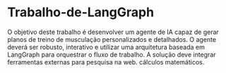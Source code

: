# Trabalho-de-LangGraph
O objetivo deste trabalho é desenvolver um agente de IA capaz de gerar planos de treino de musculação personalizados e detalhados. O agente deverá ser robusto, interativo e utilizar uma arquitetura baseada em LangGraph para orquestrar o fluxo de trabalho. A solução deve integrar ferramentas externas para pesquisa na web. cálculos matemáticos.
